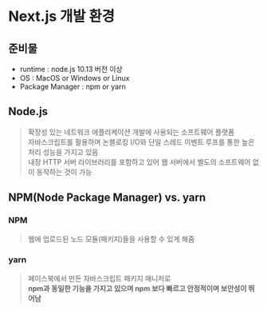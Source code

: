 # Next.js 개발 환경

## 준비물
- runtime : node.js 10.13 버전 이상
- OS : MacOS or Windows or Linux 
- Package Manager : npm or yarn

## Node.js
> 확장성 있는 네트워크 애플리케이션 개발에 사용되는 소프트웨어 플랫폼  
> 자바스크립트를 활용하며 논블로킹 I/O와 단일 스레드 이벤트 루프를 통한 높은 처리 성능을 가지고 있음  
> 내장 HTTP 서버 라이브러리를 포함하고 있어 웹 서버에서 별도의 소프트웨어 없이 동작하는 것이 가능

## NPM(Node Package Manager) vs. yarn

### NPM
> 웹에 업로드된 노드 모듈(패키지)들을 사용할 수 있게 해줌

### yarn
> 페이스북에서 만든 자바스크립트 패키지 매니저로   
**npm과 동일한 기능을 가지고 있으며 npm 보다 빠르고 안정적이며 보안성이 뛰어남**